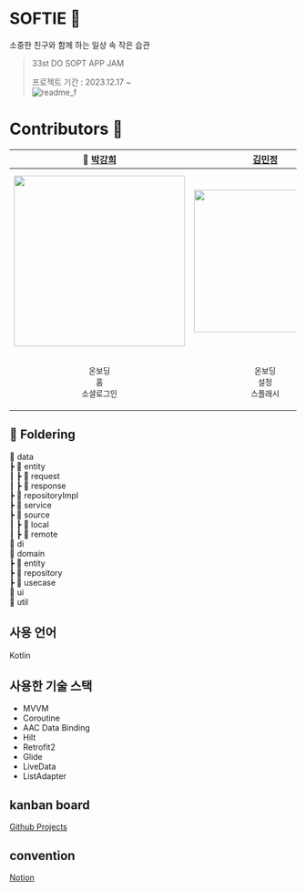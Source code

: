 # SOFTIE 🧸
소중한 친구와 함께 하는 일상 속 작은 습관

> 33st DO SOPT APP JAM <br>
>
> 프로젝트 기간 : 2023.12.17 ~
> </br>
![readme_f]("https://github.com/Team-Sopetit/Sopetit-Android/assets/91793891/678cc045-1f4d-44c8-8fed-b4e8a9d331d4")

# Contributors 🤎

| 👑 [박강희](https://github.com/stellar-halo) | [김민정](https://github.com/emjayMJkim) | [박호연](https://github.com/pump9918) | [허민회](https://github.com/minemi00) |
| --- | --- | --- | --- |
| <img src = "https://github.com/Team-Sopetit/Sopetit-Android/assets/91793891/27350f49-5416-4de4-abe9-068076894b3a" width = "300">| <img src = "https://github.com/Team-Sopetit/Sopetit-Android/assets/91793891/5e8fead5-51eb-4160-9aed-3e008de47e74" width = "250"> | <img src = "https://github.com/Team-Sopetit/Sopetit-Android/assets/91793891/07ef9bbb-c5a9-47cb-b78b-6687661de622" width = "260"> | <img src = "https://github.com/Team-Sopetit/Sopetit-Android/assets/91793891/c9ce6e45-03ef-4bbc-a6d8-c4afa29eb901" width = "320"> |
|<p align = "center">`온보딩`<br/>`홈`<br/>`소셜로그인`|<p align = "center">`온보딩`<br/>`설정`<br/>`스플래시` |<p align = "center">`행복루틴뷰`<br/>`행복루틴 상세뷰`|<p align = "center">`데일리루틴뷰`<br/>`데일리루틴 추가뷰`|


## 📖 Foldering
📁 data<br/>
┣ 📁 entity<br/>
┃ ┣ 📁 request<br/>
┃ ┣ 📁 response<br/>
┣ 📁 repositoryImpl<br/>
┣ 📁 service<br/>
┣ 📁 source<br/>
┃ ┣ 📁 local<br/>
┃ ┣ 📁 remote<br/>
📁 di<br/>
📁 domain<br/>
┣ 📁 entity<br/>
┣ 📁 repository<br/>
┣ 📁 usecase<br/>
📁 ui<br/>
📁 util

## 사용 언어
Kotlin

## 사용한 기술 스택
- MVVM
- Coroutine
- AAC Data Binding
- Hilt
- Retrofit2
- Glide
- LiveData
- ListAdapter

## kanban board
[Github Projects](https://github.com/orgs/Team-Sopetit/projects/1/views/1?visibleFields=%5B%22Title%22%2C%22Assignees%22%2C%22Status%22%2C70731101%2C70731102%2C70731097%5D)

## convention
[Notion](https://airy-hardhat-419.notion.site/02ffb58b83cf4a4fb9a01af863e819a6)
